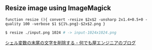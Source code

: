## Resize image using ImageMagick

```.zshrc
function resize (){ convert -resize $2x$2 -unsharp 2x1.4+0.5+0 -quality 100 -verbose $1 ${1%.png}-$2x$2.png }
```

```sh
$ resize ./input.png 1024 # -> input-1024x1024.png
```

[シェル変数の末尾の文字を削除する - 何でも屋エンジニアのブログ](http://biibiebisuke.hatenablog.com/entry/2015/04/21/230601)
